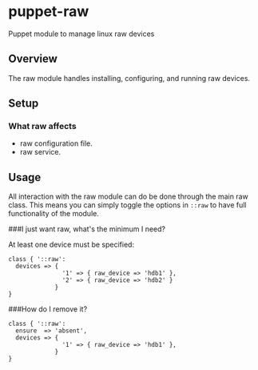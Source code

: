 puppet-raw
==========

Puppet module to manage linux raw devices

## Overview

The raw module handles installing, configuring, and running raw devices.

## Setup


### What raw affects

* raw configuration file.
* raw service.

## Usage

All interaction with the raw module can do be done through the main raw class.
This means you can simply toggle the options in `::raw` to have full functionality of the module.

###I just want raw, what's the minimum I need?

At least one device must be specified:

```
class { '::raw':
  devices => {
               '1' => { raw_device => 'hdb1' },
               '2' => { raw_device => 'hdb2' }
             }
}
```
###How do I remove it?

```
class { '::raw':
  ensure  => 'absent',
  devices => {
               '1' => { raw_device => 'hdb1' },
             }
}
```
